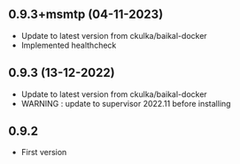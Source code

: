 
## 0.9.3+msmtp (04-11-2023)
- Update to latest version from ckulka/baikal-docker
- Implemented healthcheck

## 0.9.3 (13-12-2022)
- Update to latest version from ckulka/baikal-docker
- WARNING : update to supervisor 2022.11 before installing

## 0.9.2
- First version
